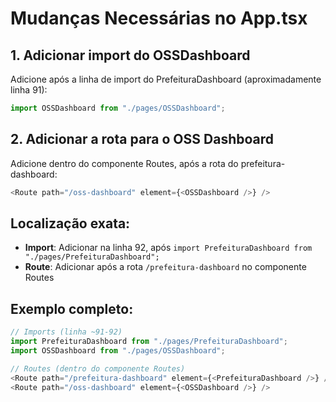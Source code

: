 # Mudanças Necessárias no App.tsx

## 1. Adicionar import do OSSDashboard
Adicione após a linha de import do PrefeituraDashboard (aproximadamente linha 91):
```typescript
import OSSDashboard from "./pages/OSSDashboard";
```

## 2. Adicionar a rota para o OSS Dashboard
Adicione dentro do componente Routes, após a rota do prefeitura-dashboard:
```typescript
<Route path="/oss-dashboard" element={<OSSDashboard />} />
```

## Localização exata:
- **Import**: Adicionar na linha 92, após `import PrefeituraDashboard from "./pages/PrefeituraDashboard";`
- **Route**: Adicionar após a rota `/prefeitura-dashboard` no componente Routes

## Exemplo completo:
```typescript
// Imports (linha ~91-92)
import PrefeituraDashboard from "./pages/PrefeituraDashboard";
import OSSDashboard from "./pages/OSSDashboard";

// Routes (dentro do componente Routes)
<Route path="/prefeitura-dashboard" element={<PrefeituraDashboard />} />
<Route path="/oss-dashboard" element={<OSSDashboard />} />
```
